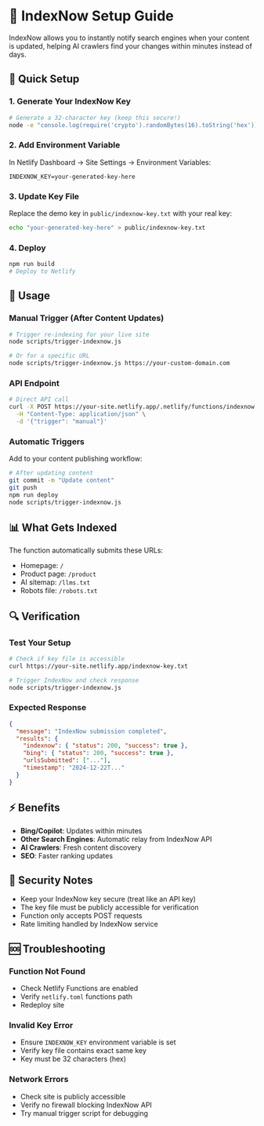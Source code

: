 # 🔄 IndexNow Setup Guide

IndexNow allows you to instantly notify search engines when your content is updated, helping AI crawlers find your changes within minutes instead of days.

## 🚀 Quick Setup

### 1. Generate Your IndexNow Key

```bash
# Generate a 32-character key (keep this secure!)
node -e "console.log(require('crypto').randomBytes(16).toString('hex'))"
```

### 2. Add Environment Variable

In Netlify Dashboard → Site Settings → Environment Variables:
```
INDEXNOW_KEY=your-generated-key-here
```

### 3. Update Key File

Replace the demo key in `public/indexnow-key.txt` with your real key:
```bash
echo "your-generated-key-here" > public/indexnow-key.txt
```

### 4. Deploy

```bash
npm run build
# Deploy to Netlify
```

## 🎯 Usage

### Manual Trigger (After Content Updates)
```bash
# Trigger re-indexing for your live site
node scripts/trigger-indexnow.js

# Or for a specific URL
node scripts/trigger-indexnow.js https://your-custom-domain.com
```

### API Endpoint
```bash
# Direct API call
curl -X POST https://your-site.netlify.app/.netlify/functions/indexnow \
  -H "Content-Type: application/json" \
  -d '{"trigger": "manual"}'
```

### Automatic Triggers

Add to your content publishing workflow:
```bash
# After updating content
git commit -m "Update content"
git push
npm run deploy
node scripts/trigger-indexnow.js
```

## 📊 What Gets Indexed

The function automatically submits these URLs:
- Homepage: `/`
- Product page: `/product`
- AI sitemap: `/llms.txt`
- Robots file: `/robots.txt`

## 🔍 Verification

### Test Your Setup
```bash
# Check if key file is accessible
curl https://your-site.netlify.app/indexnow-key.txt

# Trigger IndexNow and check response
node scripts/trigger-indexnow.js
```

### Expected Response
```json
{
  "message": "IndexNow submission completed",
  "results": {
    "indexnow": { "status": 200, "success": true },
    "bing": { "status": 200, "success": true },
    "urlsSubmitted": ["..."],
    "timestamp": "2024-12-22T..."
  }
}
```

## ⚡ Benefits

- **Bing/Copilot**: Updates within minutes
- **Other Search Engines**: Automatic relay from IndexNow API
- **AI Crawlers**: Fresh content discovery
- **SEO**: Faster ranking updates

## 🔐 Security Notes

- Keep your IndexNow key secure (treat like an API key)
- The key file must be publicly accessible for verification
- Function only accepts POST requests
- Rate limiting handled by IndexNow service

## 🆘 Troubleshooting

### Function Not Found
- Check Netlify Functions are enabled
- Verify `netlify.toml` functions path
- Redeploy site

### Invalid Key Error
- Ensure `INDEXNOW_KEY` environment variable is set
- Verify key file contains exact same key
- Key must be 32 characters (hex)

### Network Errors
- Check site is publicly accessible
- Verify no firewall blocking IndexNow API
- Try manual trigger script for debugging 